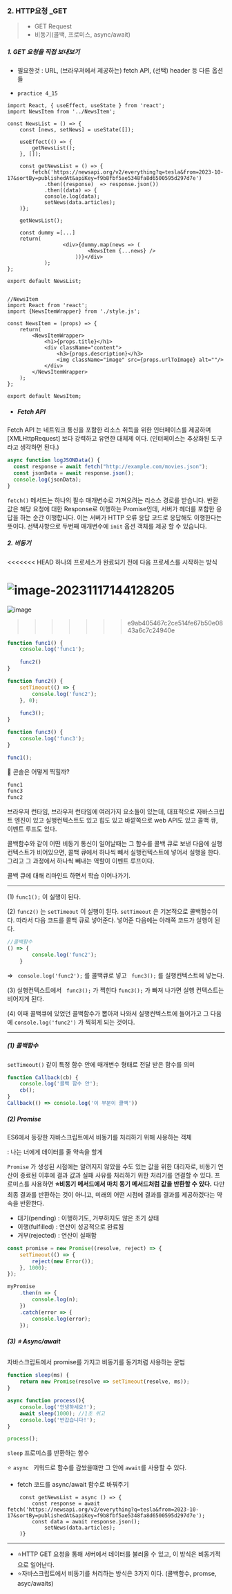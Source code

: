 ### 2. HTTP요청 _GET

> * GET Request
> * 비동기(콜백, 프로미스, async/await)



##### 1. GET 요청을 직접 보내보기 

* 필요한것 : URL, (브라우저에서 제공하는) fetch API, (선택) header 등 다른 옵션들

* `practice 4_15`

```react
import React, { useEffect, useState } from 'react';
import NewsItem from '../NewsItem';

const NewsList = () => {
    const [news, setNews] = useState([]);
    
    useEffect(() => {
        getNewsList();
    }, []);
    
    const getNewsList = () => {
        fetch('https://newsapi.org/v2/everything?q=tesla&from=2023-10-17&sortBy=publishedAt&apiKey=f9b8fbf5ae5348fa8d6500595d297d7e')
            .then((response)  => response.json())
            .then((data) => {
            console.log(data);
            setNews(data.articles);
    )};
    
    getNewsList();
    
    const dummy =[...]
    return(
                  <div>{dummy.map(news => (
                          <NewsItem {...news} />
                      ))}</div>
       		);
};

export default NewsList;
                  
```

```react
//NewsItem
import React from 'react';
import {NewsItemWrapper} from './style.js';

const NewsItem = (props) => {
    return(
    	<NewsItemWrapper>
        	<h1>{props.title}</h1>
            <div className="content">
            	<h3>{props.description}</h3>
                <img className="image" src={props.urlToImage} alt=""/>
            </div>
        </NewsItemWrapper>
    );
};

export default NewsItem;
```



* ##### Fetch API 

Fetch API 는 네트워크 통신을 포함한 리소스 취득을 위한 인터페이스를 제공하며 [XMLHttpRequest] 보다 강력하고 유연한 대체제 이다.  (인터페이스는 추상화된 도구라고 생각하면 된다.)

```javascript
async function logJSONData() {
  const response = await fetch("http://example.com/movies.json");
  const jsonData = await response.json();
  console.log(jsonData);
}
```

`fetch()` 메서드는 하나의 필수 매개변수로 가져오려는 리소스 경로를 받습니다. 반환 값은 해당 요청에 대한 Response로 이행하는 Promise인데, 서버가 헤더를 포함한 응답을 하는 순간 이행합니다. 이는 서버가 HTTP 오류 응답 코드로 응답해도 이행한다는 뜻이다. 선택사항으로 두번째 매개변수에 `init` 옵션 객체를 제공 할 수 있습니다. 



##### 2. 비동기

<<<<<<< HEAD
하나의 프로세스가 완료되기 전에 다음 프로세스를 시작하는 방식 

![image-20231117144128205](C:\Users\bestsu\AppData\Roaming\Typora\typora-user-images\image-20231117144128205.png)
=======
![image](https://github.com/oiosu/Super-Coding-Front-End-Developer-Course/assets/99783474/7abbeade-e1e6-4c67-b41a-360595f5ebce)

>>>>>>> e9ab405467c2ce514fe67b50e0843a6c7c24940e

```javascript
function func1() {
    console.log('func1');
    
    func2()
}

function func2() {
    setTimeout(() => {
        console.log('func2');
    }, 0);
    
    func3();
}

function func3() {
    console.log('func3');
}

func1();
```

🤔 콘솔은 어떻게 찍힐까? 

```javascript
func1
func3
func2
```

브라우저 런타임, 브라우저 런타임에 여러가지 요소들이 있는데, 대표적으로 자바스크립트 엔진이 있고 실행컨텍스트도 있고 힙도 있고 바깥쪽으로 web API도 있고 콜백 큐, 이벤트 루프도 있다. 

콜백함수와 같이 어떤 비동기 통신이 일어날때는 그 함수를 콜백 큐로 보낸 다음에 실행 컨텍스트가 비어있으면, 콜백 큐에서 하나씩 빼서 실행컨텍스트에 넣어서 실행을 한다. 그리고 그 과정에서 하나씩 빼내는 역할이 이벤트 루프이다.

콜백 큐에 대해 리마인드 하면서 학습 이어나가기. 

---

(1) `func1();` 이 실행이 된다.

(2) `func2()` 는 `setTimeout` 이 실행이 된다. `setTimeout` 은 기본적으로 콜백함수이다. 따라서 다음 코드를 콜백 큐로 넣어준다. 넣어준 다음에는 아래쪽 코드가 실행이 된다. 

```javascript
//콜백함수
() => {
        console.log('func2');
    }
```

=> ` console.log('func2');` 를 콜백큐로 넣고 ` func3();` 를 실행컨텍스트에 넣는다. 

(3) 실행컨텍스트에서 ` func3();` 가 찍힌다 `func3();` 가 빠져 나가면 실행 컨텍스트는 비어지게 된다. 

(4) 이때 콜백큐에 있었던 콜백함수가 뽑아져 나와서 실행컨텍스트에 들어가고 그 다음에 `console.log('func2')` 가 찍히게 되는 것이다. 

---



##### (1) 콜백함수 

`setTimeout()` 같이 특정 함수 안에 매개변수 형태로 전달 받은 함수를 의미 

```javascript
function Callback(cb) {
    console.log('콜백 함수 안');
    cb();
}
Callback(() => console.log('이 부분이 콜백'))
```



##### (2) Promise

ES6에서 등장한 자바스크립트에서 비동기를 처리하기 위해 사용하는 객체 

: 나는 너에게 데이터를 줄 약속을 할게 

`Promise` 가 생성된 시점에는 알려지지 않았을 수도 있는 값을 위한 대리자로, 비동기 연산이 종료된 이후에 결과 값과 실패 사유를 처리하기 위한 처리기를 연결할 수 있다. 프로미스를 사용하면 **⭐비동기 메서드에서 마치 동기 메서드처럼 값을 반환할 수 있다.** 다만 최종 결과를 반환하는 것이 아니고, 미래의 어떤 시점에 결과를 결과를 제공하겠다는 약속을 반환한다. 

* 대기(pending) : 이행하기도, 거부하지도 않은 초기 상태 
* 이행(fulfilled) : 연산이 성공적으로 완료됨
* 거부(rejected) : 연산이 실패함

```javascript
const promise = new Promise((resolve, reject) => {
    setTimeout(() => {
        reject(new Error());
    }, 1000);
});

myPromise
    .then(n => {
        console.log(n);
    })
    .catch(error => {
        console.log(error);
    });
```



##### (3) ⭐ Async/await 

자바스크립트에서 promise를 가지고 비동기를 동기처럼 사용하는 문법

````js
function sleep(ms) {
    return new Promise(resolve => setTimeout(resolve, ms));
}

async function process(){
    console.log('안녕하세요!');
    await sleep(1000); //1초 쉬고
    console.log('반갑습니다!');
}

process();
````

`sleep` 프로미스를 반환하는 함수 

⭐ `async ` 키워드로 함수를 감쌌을떄만 그 안에 `await`를 사용할 수 있다.



* fetch 코드를 async/await 함수로 바꿔주기 

```react
    const getNewsList = async () => {
        const response = await fetch('https://newsapi.org/v2/everything?q=tesla&from=2023-10-17&sortBy=publishedAt&apiKey=f9b8fbf5ae5348fa8d6500595d297d7e');
        const data = await response.json();
            setNews(data.articles);
    )}
```



---



* ⭐HTTP GET 요청을 통해 서버에서 데이터를 불러올 수 있고, 이 방식은 비동기적으로 일어난다. 
* ⭐자바스크립트에서 비동기를 처리하는 방식은 3가지 이다. (콜백함수, promse, asyc/awaits)
